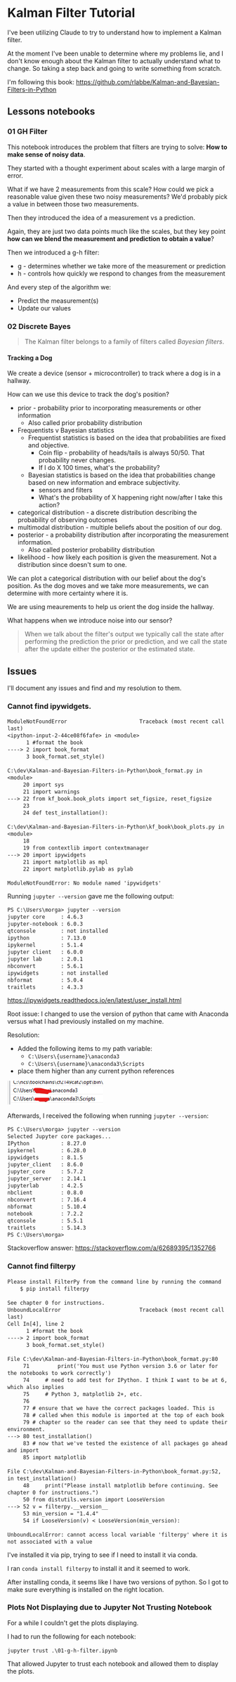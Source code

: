 # Kalman Filter Tutorial

I've been utilizing Claude to try to understand how to implement a Kalman filter.

At the moment I've been unable to determine where my problems lie, and I don't know enough about the Kalman filter to actually understand what to change. So taking a step back and going to write something from scratch.

I'm following this book: https://github.com/rlabbe/Kalman-and-Bayesian-Filters-in-Python


## Lessons notebooks

### 01 GH Filter

This notebook introduces the problem that filters are trying to solve: __How to make sense of noisy data__.

They started with a thought experiment about scales with a large margin of error.

What if we have 2 measurements from this scale? How could we pick a reasonable value given these two noisy measurements? We'd probably pick a value in between those two measurements.

Then they introduced the idea of a measurement vs a prediction.

Again, they are just two data points much like the scales, but they key point __how can we blend the measurement and prediction to obtain a value__?

Then we introduced a g-h filter:
* g - determines whether we take more of the measurement or prediction
* h - controls how quickly we respond to changes from the measurement

And every step of the algorithm we:

* Predict the measurement(s)
* Update our values

### 02 Discrete Bayes

> The Kalman filter belongs to a family of filters called _Bayesian filters_.

#### Tracking a Dog

We create a device (sensor + microcontroller) to track where a dog is in a hallway.

How can we use this device to track the dog's position?

* prior - probability prior to incorporating measurements or other information
  * Also called prior probability distribution
* Frequentists v Bayesian statistics
  * Frequentist statistics is based on the idea that probabilities are fixed and objective.
    * Coin flip - probability of heads/tails is always 50/50. That probability never changes.
    * If I do X 100 times, what's the probability?
  * Bayesian statistics is based on the idea that probabilities change based on new information and embrace subjectivity.
    * sensors and filters
    * What's the probability of X happening right now/after I take this action?
* categorical distribution - a discrete distribution describing the probability of observing 
 outcomes
* multimodal distribution - multiple beliefs about the position of our dog.
* posterior - a probability distribution after incorporating the  measurement information.
  * Also called posterior probability distribution
* likelihood - how likely each position is given the measurement. Not a distribution since doesn't sum to one.

We can plot a categorical distribution with our belief about the dog's position. As the dog moves and we take more measurements, we can determine with more certainty where it is.

We are using meaurements to help us orient the dog inside the hallway.

What happens when we introduce noise into our sensor?

> When we talk about the filter's output we typically call the state after performing the prediction the prior or prediction, and we call the state after the update either the posterior or the estimated state.
## Issues

I'll document any issues and find and my resolution to them.

### Cannot find ipywidgets.
```
ModuleNotFoundError                       Traceback (most recent call last)
<ipython-input-2-44ce08f6fafe> in <module>
      1 #format the book
----> 2 import book_format
      3 book_format.set_style()

C:\dev\Kalman-and-Bayesian-Filters-in-Python\book_format.py in <module>
     20 import sys
     21 import warnings
---> 22 from kf_book.book_plots import set_figsize, reset_figsize
     23 
     24 def test_installation():

C:\dev\Kalman-and-Bayesian-Filters-in-Python\kf_book\book_plots.py in <module>
     18 
     19 from contextlib import contextmanager
---> 20 import ipywidgets
     21 import matplotlib as mpl
     22 import matplotlib.pylab as pylab

ModuleNotFoundError: No module named 'ipywidgets'
```


Running `jupyter --version` gave me the following output:
```
PS C:\Users\morga> jupyter --version
jupyter core     : 4.6.3
jupyter-notebook : 6.0.3
qtconsole        : not installed
ipython          : 7.13.0
ipykernel        : 5.1.4
jupyter client   : 6.0.0
jupyter lab      : 2.0.1
nbconvert        : 5.6.1
ipywidgets       : not installed
nbformat         : 5.0.4
traitlets        : 4.3.3
```

https://ipywidgets.readthedocs.io/en/latest/user_install.html

Root issue: I changed to use the version of python that came with Anaconda versus what I had previously installed on my machine.

Resolution:

* Added the following items to my path variable:
  * `C:\Users\{username}\anaconda3`
  * `C:\Users\{username}\anaconda3\Scripts`
* place them higher than any current python references

![alt text](image.png)


Afterwards, I received the following when running `jupyter --version`:

```
PS C:\Users\morga> jupyter --version
Selected Jupyter core packages...
IPython          : 8.27.0
ipykernel        : 6.28.0
ipywidgets       : 8.1.5
jupyter_client   : 8.6.0
jupyter_core     : 5.7.2
jupyter_server   : 2.14.1
jupyterlab       : 4.2.5
nbclient         : 0.8.0
nbconvert        : 7.16.4
nbformat         : 5.10.4
notebook         : 7.2.2
qtconsole        : 5.5.1
traitlets        : 5.14.3
PS C:\Users\morga>
```

Stackoverflow answer: https://stackoverflow.com/a/62689395/1352766

### Cannot find filterpy

```
Please install FilterPy from the command line by running the command
	$ pip install filterpy

See chapter 0 for instructions.
UnboundLocalError                         Traceback (most recent call last)
Cell In[4], line 2
      1 #format the book
----> 2 import book_format
      3 book_format.set_style()

File C:\dev\Kalman-and-Bayesian-Filters-in-Python\book_format.py:80
     71         print('You must use Python version 3.6 or later for the notebooks to work correctly')
     74     # need to add test for IPython. I think I want to be at 6, which also implies
     75     # Python 3, matplotlib 2+, etc.
     76 
     77 # ensure that we have the correct packages loaded. This is
     78 # called when this module is imported at the top of each book
     79 # chapter so the reader can see that they need to update their environment.
---> 80 test_installation()
     83 # now that we've tested the existence of all packages go ahead and import
     85 import matplotlib

File C:\dev\Kalman-and-Bayesian-Filters-in-Python\book_format.py:52, in test_installation()
     48     print("Please install matplotlib before continuing. See chapter 0 for instructions.")
     50 from distutils.version import LooseVersion
---> 52 v = filterpy.__version__
     53 min_version = "1.4.4"
     54 if LooseVersion(v) < LooseVersion(min_version):

UnboundLocalError: cannot access local variable 'filterpy' where it is not associated with a value
```

I've installed it via pip, trying to see if I need to install it via conda.

I ran `conda install filterpy` to install it and it seemed to work.

After installing conda, it seems like I have two versions of python. So I got to make sure everything is installed on the right location.

### Plots Not Displaying due to Jupyter Not Trusting Notebook

For a while I couldn't get the plots displaying.

I had to run the following for each notebook:

`jupyter trust .\01-g-h-filter.ipynb`

That allowed Jupyter to trust each notebook and allowed them to display the plots.